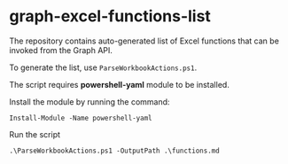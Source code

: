 # graph-excel-functions-list
The repository contains auto-generated list of Excel functions that can be invoked from the Graph API.

To generate the list, use `ParseWorkbookActions.ps1`.

The script requires **powershell-yaml** module to be installed.

Install the module by running the command:
```
Install-Module -Name powershell-yaml
```

Run the script

```
.\ParseWorkbookActions.ps1 -OutputPath .\functions.md
```